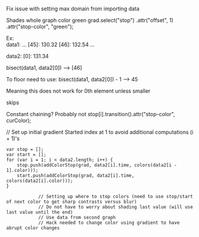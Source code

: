 Fix issue with setting max domain from importing data


Shades whole graph color green
grad.select("stop")
.attr("offset", 1)
.attr("stop-color", "green");


Ex:  
data1:
...
[45]: 130.32
[46]: 132.54
...

data2:
[0]: 131.34

bisect(data1, data2[0]) --> [46]

To floor need to use:
	bisect(data1, data2[0]) - 1 --> 45

Meaning this does not work for 0th element unless smaller

skips


Constant chaining? Probably not
stop[i].transition().attr("stop-color", curColor);









// Set up initial gradient
Started index at 1 to avoid additional computations (i + 1)'s

```
var stop = [];
var start = [];
for (var i = 1; i < data2.length; i++) {
    stop.push(addColorStop(grad, data2[i].time, colors(data2[i - 1].color)));
    start.push(addColorStop(grad, data2[i].time, colors(data2[i].color))); 
}
```


                // Setting up where to stop colors (need to use stop/start of next color to get sharp contrasts versus blur)
                // Do not have to worry about shading last value (will use last value until the end)
                // Use data from second graph
                // Hack needed to change color using gradient to have abrupt color changes
